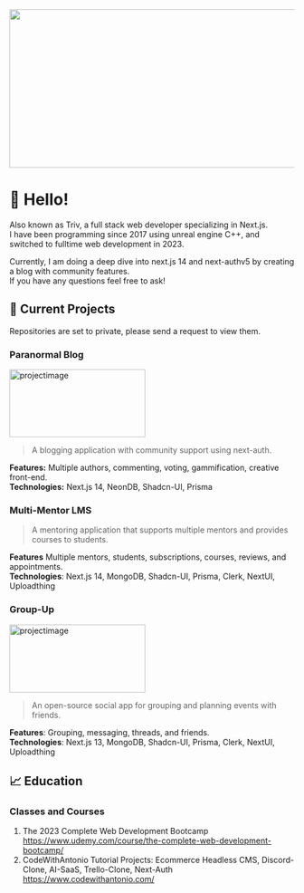 
<div id="header" align="center">
  <img src="https://github.com/Triv2/Triv2/assets/126743500/54aba754-599b-4148-bb88-f16360ebe557" width="800" height="280"/>
</div>

# :wave: Hello! 

<p>Also known as Triv, a full stack web developer specializing in Next.js. <br>
I have been programming since 2017 using unreal engine C++, and switched to fulltime web development in 2023.</p>
<p>Currently, I am doing a deep dive into next.js 14 and next-authv5 by creating a blog with community features.<br> 
  If you have any questions feel free to ask!</p>


## :file_folder: Current Projects
Repositories are set to private, please send a request to view them.

### Paranormal Blog
<img src="https://github.com/Triv2/Triv2/assets/126743500/9ab8ef2b-fdb8-4347-8b9c-a79c439a2b56" alt="projectimage" width="240" height="120" />

  >A blogging application with community support using next-auth.

  **Features:** Multiple authors, commenting, voting, gammification, creative front-end.\
  **Technologies:** Next.js 14, NeonDB, Shadcn-UI, Prisma

### Multi-Mentor LMS
  >A mentoring application that supports multiple mentors and provides courses to students.

  **Features**  Multiple mentors, students, subscriptions, courses, reviews, and appointments.\
  **Technologies**: Next.js 14, MongoDB, Shadcn-UI, Prisma, Clerk, NextUI, Uploadthing 

### Group-Up
<img src="https://github.com/Triv2/group-up/assets/126743500/e7485ebd-28ea-4954-9369-e08585e4095a" alt="projectimage" width="240" height="120" />

 >An open-source social app for grouping and planning events with friends.

  **Features**: Grouping, messaging, threads, and friends.\
  **Technologies**: Next.js 13, MongoDB, Shadcn-UI, Prisma, Clerk, NextUI, Uploadthing

## :chart_with_upwards_trend: Education

 ### Classes and Courses
   1. The 2023 Complete Web Development Bootcamp https://www.udemy.com/course/the-complete-web-development-bootcamp/
   3. CodeWithAntonio Tutorial Projects: Ecommerce Headless CMS, Discord-Clone, AI-SaaS, Trello-Clone, Next-Auth https://www.codewithantonio.com/


<!---
[![Triv's GitHub stats](https://github-readme-stats.vercel.app/api?username=Triv2)](https://github.com/Triv2/github-readme-stats)
--->


<!---
Triv2/Triv2 is a ✨ special ✨ repository because its `README.md` (this file) appears on your GitHub profile.
You can click the Preview link to take a look at your changes.
--->

